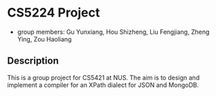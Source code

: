 # CS5224 Project

- group members: Gu Yunxiang, Hou Shizheng, Liu Fengjiang, Zheng Ying, Zou Haoliang

## Description

This is a group project for CS5421 at NUS. The aim is to design and implement a compiler for an XPath dialect for JSON and MongoDB.